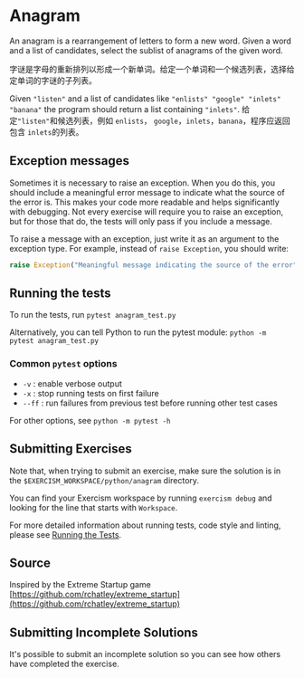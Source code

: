 # Anagram

An anagram is a rearrangement of letters to form a new word.
Given a word and a list of candidates, select the sublist of anagrams of the given word.

字谜是字母的重新排列以形成一个新单词。给定一个单词和一个候选列表，选择给定单词的字谜的子列表。


Given `"listen"` and a list of candidates like `"enlists" "google"
"inlets" "banana"` the program should return a list containing
`"inlets"`.
给定`"listen"`和候选列表，例如 `enlists`， `google`，`inlets`，`banana`，程序应返回包含 `inlets`的列表。

## Exception messages

Sometimes it is necessary to raise an exception. When you do this, you should include a meaningful error message to
indicate what the source of the error is. This makes your code more readable and helps significantly with debugging. Not
every exercise will require you to raise an exception, but for those that do, the tests will only pass if you include
a message.

To raise a message with an exception, just write it as an argument to the exception type. For example, instead of
`raise Exception`, you should write:

```python
raise Exception("Meaningful message indicating the source of the error")
```

## Running the tests

To run the tests, run `pytest anagram_test.py`

Alternatively, you can tell Python to run the pytest module:
`python -m pytest anagram_test.py`

### Common `pytest` options

- `-v` : enable verbose output
- `-x` : stop running tests on first failure
- `--ff` : run failures from previous test before running other test cases

For other options, see `python -m pytest -h`

## Submitting Exercises

Note that, when trying to submit an exercise, make sure the solution is in the `$EXERCISM_WORKSPACE/python/anagram` directory.

You can find your Exercism workspace by running `exercism debug` and looking for the line that starts with `Workspace`.

For more detailed information about running tests, code style and linting,
please see [Running the Tests](http://exercism.io/tracks/python/tests).

## Source

Inspired by the Extreme Startup game [https://github.com/rchatley/extreme_startup](https://github.com/rchatley/extreme_startup)

## Submitting Incomplete Solutions

It's possible to submit an incomplete solution so you can see how others have completed the exercise.
